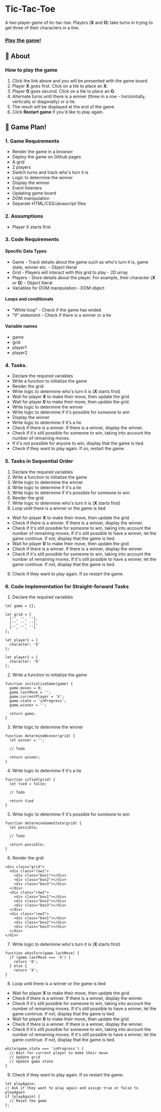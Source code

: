 # Tic-Tac-Toe
A two player game of tic-tac-toe. Players (**X** and **O**) take turns in trying to get three of their characters in a line.

### [Play the game!]()

## :mag_right: About
### How to play the game
1. Click the link above and you will be presented with the game board.
2. Player **X** goes first. Click on a tile to place an **X**.
3. Player **O** goes second. Click on a tile to place an **O**.
4. Alternate turns until there is a winner (three in a row - horizontally, vertically or diagonally) or a tie.
5. The result will be displayed at the end of the game.
6. Click **Restart game** if you'd like to play again.

## :blue_book: Game Plan!

### 1. Game Requirements
* Render the game in a browser
* Deploy the game on Github pages
* A grid
* 2 players
* Switch turns and track who's turn it is
* Logic to determine the winner
* Display the winner
* Event listeners
* Updating game board
* DOM manipulation
* Separate HTML/CSS/Javascript files

### 2. Assumptions
* Player X starts first

### 3. Code Requirements
#### Specific Data Types
* Game - Track details about the game such as who's turn it is, game state, winner etc. - Object literal
* Grid - Players will interact with this grid to play - 2D array
* Players - Store details about the player. For example, their character (**X** or **O**) - Object literal
* Variables for DOM manipulation - DOM object

#### Loops and conditionals
* "While loop" - Check if the game has ended 
* "If" statement - Check if there is a winner or a tie

#### Variable names
* game
* grid
* player1
* player2

### 4. Tasks.
* Declare the required variables
* Write a function to initialize the game
* Render the grid
* Write logic to determine who's turn it is (**X** starts first)
* Wait for player **X** to make their move, then update the grid.
* Wait for player **0** to make their move, then update the grid.
* Write logic to determine the winner
* Write logic to determine if it's possible for someone to win
* Display the winner
* Write logic to determine if it's a tie
* Check if there is a winner. If there is a winner, display the winner.
* Check if it's still possible for someone to win, taking into account the number of remaining moves.
* If it's not possible for anyone to win, display that the game is tied.
* Check if they want to play again. If so, restart the game.

### 5. Tasks in Sequential Order
1. Declare the required variables
2. Write a function to initialize the game
3. Write logic to determine the winner
4. Write logic to determine if it's a tie
5. Write logic to determine if it's possible for someone to win
6. Render the grid
7. Write logic to determine who's turn it is (**X** starts first)
8. Loop until there is a winner or the game is tied
* Wait for player **X** to make their move, then update the grid.
* Check if there is a winner. If there is a winner, display the winner.
* Check if it's still possible for someone to win, taking into account the number of remaining moves. If it's still possible to have a winner, let the game continue. If not, display that the game is tied.
* Wait for player **0** to make their move, then update the grid.
* Check if there is a winner. If there is a winner, display the winner.
* Check if it's still possible for someone to win, taking into account the number of remaining moves. If it's still possible to have a winner, let the game continue. If not, display that the game is tied.
9. Check if they want to play again. If so restart the game.
 
### 6. Code Implementation for Straight-forward Tasks
1. Declare the required variables
```
let game = {};

let grid = [
  ['', '', ''],
  ['', '', ''],
  ['', '', '']
];

let player1 = {
  character: 'X'
};

let player2 = {
  character: 'O'
};
```
2. Write a function to initialize the game
```
function initializeGame(game) {
  game.moves = 0;
  game.lastMove = '';
  game.currentPlayer = 'X';
  game.state = 'inProgress';
  game.winner = '';
  
  return game;
}
```
3. Write logic to determine the winner
```
function determineWinner(grid) {
  let winner = '';
  
  // Todo
  
  return winner;
}
```
4. Write logic to determine if it's a tie
```
function isTied(grid) {
  let tied = false;
  
  // Todo
  
  return tied
}
```
5. Write logic to determine if it's possible for someone to win
```
function determineGameState(grid) {
  let possible;
  
  // Todo
  
  return possible;
}
```
6. Render the grid
```
<div class="grid">
  <div class="row1">
    <div class="box1"></div>
    <div class="box2"></div>
    <div class="box3"></div>    
  </div>
  <div class="row2">
    <div class="box1"></div>
    <div class="box2"></div>
    <div class="box3"></div>   
  </div>
  <div class="row3">
    <div class="box1"></div>
    <div class="box2"></div>
    <div class="box3"></div>   
  </div>
</div>
```
7. Write logic to determine who's turn it is (**X** starts first)
```
function whosTurn(game.lastMove) {
  if (game.lastMove === 'X') {
    return 'O';
  } else {
    return 'X';
}
```
8. Loop until there is a winner or the game is tied
* Wait for player **X** to make their move, then update the grid.
* Check if there is a winner. If there is a winner, display the winner.
* Check if it's still possible for someone to win, taking into account the number of remaining moves. If it's still possible to have a winner, let the game continue. If not, display that the game is tied.
* Wait for player **0** to make their move, then update the grid.
* Check if there is a winner. If there is a winner, display the winner.
* Check if it's still possible for someone to win, taking into account the number of remaining moves. If it's still possible to have a winner, let the game continue. If not, display that the game is tied.
```
while(game.state === 'inProgress') {
  // Wait for current player to make their move
  // Update grid
  // Update game state
}
```
9. Check if they want to play again. If so restart the game.
```
let playAgain;
// Ask if they want to play again and assign true or false to playAgain
if (playAgain) {
  // Reset the game
};
```
